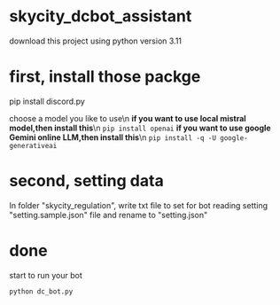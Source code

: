 # skycity_dcbot_assistant
download this project
using python version 3.11

# first, install those packge
pip install discord.py

choose a model you like to use\n
**if you want to use local mistral model,then install this**\n
```pip install openai```
**if you want to use google Gemini online LLM,then install this**\n
```pip install -q -U google-generativeai```

# second, setting data
In folder "skycity_regulation", write txt file to set for bot reading
setting "setting.sample.json" file and rename to "setting.json"

# done 
start to run your bot
```
python dc_bot.py
```
